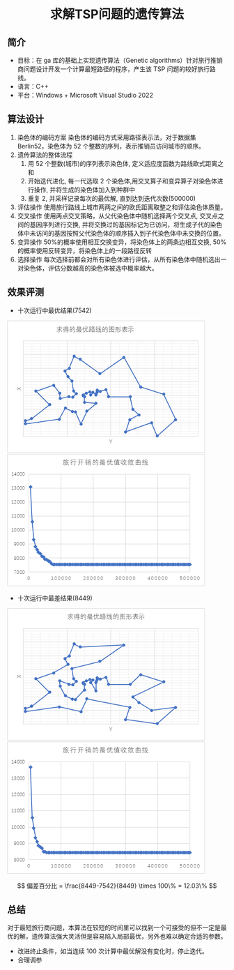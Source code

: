 # <center>求解TSP问题的遗传算法</center>

<center></center>

## 简介

- 目标：在 ga 库的基础上实现遗传算法（Genetic algorithms）针对旅行推销商问题设计开发一个计算最短路径的程序，产生该 TSP 问题的较好旅行路线。
- 语言：C++
- 平台：Windows + Microsoft Visual Studio 2022

## 算法设计

1. 染色体的编码方案
   染色体的编码方式采用路径表示法，对于数据集 Berlin52，染色体为 52 个整数的序列，表示推销员访问城市的顺序。
2. 遗传算法的整体流程
   1. 用 52 个整数(城市)的序列表示染色体, 定义适应度函数为路线欧式距离之和
   2. 开始迭代进化, 每一代选取 2 个染色体,用交叉算子和变异算子对染色体进行操作, 并将生成的染色体加入到种群中
   3. 重复 2, 并采样记录每次的最优解, 直到达到迭代次数(500000)
3. 评估操作
   使用旅行路线上城市两两之间的欧氏距离取整之和评估染色体质量。
4. 交叉操作
   使用两点交叉策略，从父代染色体中随机选择两个交叉点, 交叉点之间的基因序列进行交换, 并将交换过的基因标记为已访问，将生成子代的染色体中未访问的基因按照父代染色体的顺序插入到子代染色体中未交换的位置。
5. 变异操作
   50%的概率使用相互交换变异，将染色体上的两条边相互交换, 50%的概率使用反转变异，将染色体上的一段路径反转
6. 选择操作
   每次选择前都会对所有染色体进行评估，从所有染色体中随机选出一对染色体，评估分数越高的染色体被选中概率越大。

## 效果评测

- 十次运行中最优结果(7542)

![image-(1)](<./.img/image-(1).png>)![image-(2)](<./.img/image-(2).png>)

- 十次运行中最差结果(8449)

![image-(3)](<./.img/image-(3).png>)![image-(4)](<./.img/image-(4).png>)

$$
偏差百分比 = \frac{8449-7542}{8449} \times 100\% = 12.03\%
$$

## 总结

对于最短旅行商问题，本算法在较短的时间里可以找到一个可接受的但不一定是最优的解，遗传算法强大灵活但是容易陷入局部最优，另外也难以确定合适的参数。

- 改进终止条件，如当连续 100 次计算中最优解没有变化时，停止迭代。
- 合理调参

